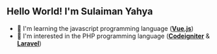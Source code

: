 ## Hello World! I'm Sulaiman Yahya
- 🌱 I'm learning the javascript programming language ([**Vue.js**](https://vuejs.org))
- 👀 I'm interested in the PHP programming language ([**Codeigniter**](https://www.codeigniter.com) & [**Laravel**](https://laravel.com/))

